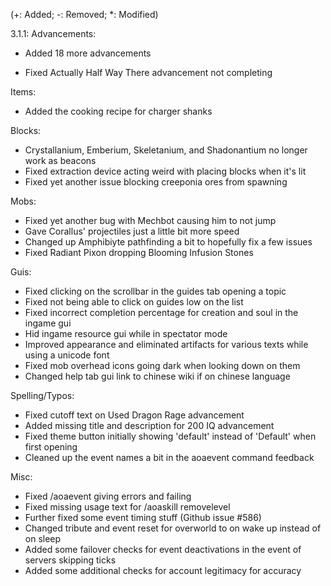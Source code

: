 (+: Added; -: Removed; *: Modified)

3.1.1:
Advancements:
+ Added 18 more advancements
* Fixed Actually Half Way There advancement not completing

Items:
* Added the cooking recipe for charger shanks

Blocks:
* Crystallanium, Emberium, Skeletanium, and Shadonantium no longer work as beacons
* Fixed extraction device acting weird with placing blocks when it's lit
* Fixed yet another issue blocking creeponia ores from spawning

Mobs:
* Fixed yet another bug with Mechbot causing him to not jump
* Gave Corallus' projectiles just a little bit more speed
* Changed up Amphibiyte pathfinding a bit to hopefully fix a few issues
* Fixed Radiant Pixon dropping Blooming Infusion Stones

Guis:
* Fixed clicking on the scrollbar in the guides tab opening a topic
* Fixed not being able to click on guides low on the list
* Fixed incorrect completion percentage for creation and soul in the ingame gui
* Hid ingame resource gui while in spectator mode
* Improved appearance and eliminated artifacts for various texts while using a unicode font
* Fixed mob overhead icons going dark when looking down on them
* Changed help tab gui link to chinese wiki if on chinese language

Spelling/Typos:
* Fixed cutoff text on Used Dragon Rage advancement
* Added missing title and description for 200 IQ advancement
* Fixed theme button initially showing 'default' instead of 'Default' when first opening
* Cleaned up the event names a bit in the aoaevent command feedback

Misc:
* Fixed /aoaevent giving errors and failing
* Fixed missing usage text for /aoaskill removelevel
* Further fixed some event timing stuff (Github issue #586)
* Changed tribute and event reset for overworld to on wake up instead of on sleep
* Added some failover checks for event deactivations in the event of servers skipping ticks
* Added some additional checks for account legitimacy for accuracy
